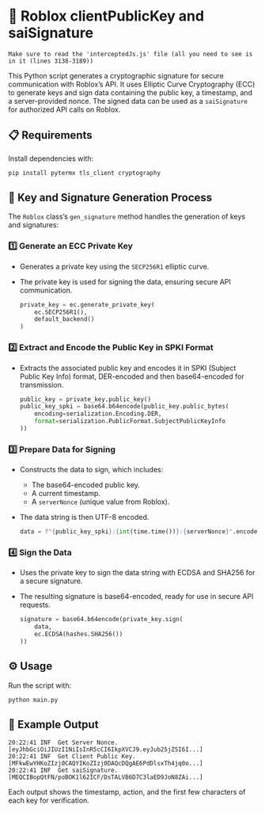 

# 🔐 Roblox clientPublicKey and saiSignature

`Make sure to read the 'interceptedJs.js' file (all you need to see is in it (lines 3138-3189))`

This Python script generates a cryptographic signature for secure communication with Roblox’s API. It uses Elliptic Curve Cryptography (ECC) to generate keys and sign data containing the public key, a timestamp, and a server-provided nonce. The signed data can be used as a `saiSignature` for authorized API calls on Roblox.

## 📋 Requirements

Install dependencies with:
```bash
pip install pytermx tls_client cryptography
```

## 🔑 Key and Signature Generation Process

The `Roblox` class’s `gen_signature` method handles the generation of keys and signatures:

### 1️⃣ Generate an ECC Private Key
- Generates a private key using the `SECP256R1` elliptic curve.
- The private key is used for signing the data, ensuring secure API communication.

    ```python
    private_key = ec.generate_private_key(
        ec.SECP256R1(),
        default_backend()
    )
    ```

### 2️⃣ Extract and Encode the Public Key in SPKI Format
- Extracts the associated public key and encodes it in SPKI (Subject Public Key Info) format, DER-encoded and then base64-encoded for transmission.

    ```python
    public_key = private_key.public_key()
    public_key_spki = base64.b64encode(public_key.public_bytes(
        encoding=serialization.Encoding.DER,
        format=serialization.PublicFormat.SubjectPublicKeyInfo
    ))
    ```

### 3️⃣ Prepare Data for Signing
- Constructs the data to sign, which includes:
  - The base64-encoded public key.
  - A current timestamp.
  - A `serverNonce` (unique value from Roblox).
- The data string is then UTF-8 encoded.

    ```python
    data = f"{public_key_spki}:{int(time.time())}:{serverNonce}".encode("utf-8")
    ```

### 4️⃣ Sign the Data
- Uses the private key to sign the data string with ECDSA and SHA256 for a secure signature.
- The resulting signature is base64-encoded, ready for use in secure API requests.

    ```python
    signature = base64.b64encode(private_key.sign(
        data,
        ec.ECDSA(hashes.SHA256())
    ))
    ```

## ⚙️ Usage

Run the script with:
```bash
python main.py
```

## 📝 Example Output

```plaintext
20:22:41 INF  Get Server Nonce. [eyJhbGciOiJIUzI1NiIsInR5cCI6IkpXVCJ9.eyJub25jZSI6I...]
20:22:41 INF  Get Client Public Key. [MFkwEwYHKoZIzj0CAQYIKoZIzj0DAQcDQgAE6PdDlsxTh4jq0o...]
20:22:41 INF  Get saiSignature. [MEQCIBopQtFN/poBOK1l62ICF/DsTALVB6D7C3laED9JoN8ZAi...]
```

Each output shows the timestamp, action, and the first few characters of each key for verification.